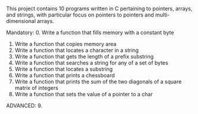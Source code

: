 This project contains 10 programs written in C pertaining to pointers, arrays, and strings, with particular focus on pointers to pointers and multi-dimensional arrays.

Mandatory:
0. Write a function that fills memory with a constant byte
1. Write a function that copies memory area
2. Write a function that locates a character in a string
3. Write a function that gets the length of a prefix substring
4. Write a function that searches a string for any of a set of bytes
5. Write a function that locates a substring
6. Write a function that prints a chessboard
7. Write a function that prints the sum of the two diagonals of a square matrix of integers
8. Write a function that sets the value of a pointer to a char

ADVANCED:
9.